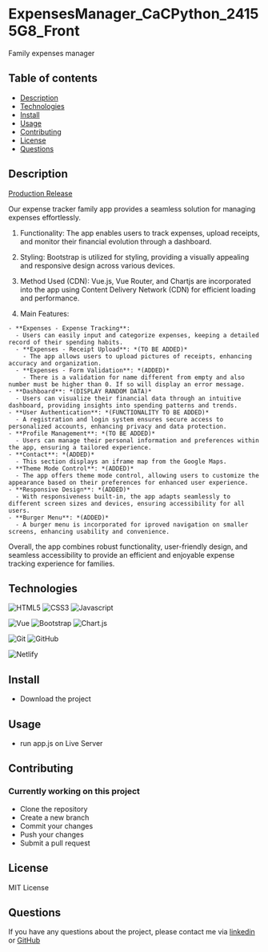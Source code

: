 # ExpensesManager_CaCPython_24155G8_Front

Family expenses manager

## Table of contents
- [Description](#description)
- [Technologies](#technologies)
- [Install](#install)
- [Usage](#usage)
- [Contributing](#contributing)
- [License](#license)
- [Questions](#questions)

## Description

[Production Release](https://expensesmanagercacpython24155g8front.netlify.app/)

Our expense tracker family app provides a seamless solution for managing expenses effortlessly.

  1. Functionality: The app enables users to track expenses, upload receipts, and monitor their financial evolution through a dashboard.

  2. Styling: Bootstrap is utilized for styling, providing a visually appealing and responsive design across various devices.

  3. Method Used (CDN): Vue.js, Vue Router, and Chartjs are incorporated into the app using Content Delivery Network (CDN) for efficient loading and performance.

  4. Main Features:
  
    - **Expenses - Expense Tracking**: 
      - Users can easily input and categorize expenses, keeping a detailed record of their spending habits.
      - **Expenses - Receipt Upload**: *(TO BE ADDED)*
        - The app allows users to upload pictures of receipts, enhancing accuracy and organization.
      - **Expenses - Form Validation**: *(ADDED)*
        - There is a validation for name different from empty and also number must be higher than 0. If so will display an error message.
    - **Dashboard**: *(DISPLAY RANDOM DATA)*
      - Users can visualize their financial data through an intuitive dashboard, providing insights into spending patterns and trends.
    - **User Authentication**: *(FUNCTIONALITY TO BE ADDED)*
      - A registration and login system ensures secure access to personalized accounts, enhancing privacy and data protection.
    - **Profile Management**: *(TO BE ADDED)*
      - Users can manage their personal information and preferences within the app, ensuring a tailored experience.
    - **Contact**: *(ADDED)*
      - This section displays an iframe map from the Google Maps.
    - **Theme Mode Control**: *(ADDED)*
      - The app offers theme mode control, allowing users to customize the appearance based on their preferences for enhanced user experience.
    - **Responsive Design**: *(ADDED)*
      - With responsiveness built-in, the app adapts seamlessly to different screen sizes and devices, ensuring accessibility for all users.
    - **Burger Menu**: *(ADDED)*
      - A burger menu is incorporated for iproved navigation on smaller screens, enhancing usability and convenience. 

Overall, the app combines robust functionality, user-friendly design, and seamless accessibility to provide an efficient and enjoyable expense tracking experience for families.

## Technologies

![HTML5](https://img.shields.io/badge/HTML5-E34F26?style=for-the-badge&logo=html5&logoColor=E34F26&labelColor=101010&color=E34F26)
![CSS3](https://img.shields.io/badge/CSS3-1572B6?style=for-the-badge&logo=css3&logoColor=1572B6&labelColor=101010)
![Javascript](https://img.shields.io/badge/JavaScript-F7DF1E?style=for-the-badge&logo=javascript&logoColor=F7DF1E&labelColor=101010)

![Vue](https://img.shields.io/badge/Vue-4FC08D?style=for-the-badge&logo=vuedotjs&logoColor=4FC08D&labelColor=101010)
![Bootstrap](https://img.shields.io/badge/Bootstrap-7952B3?style=for-the-badge&logo=bootstrap&logoColor=7952B3&labelColor=101010)
![Chart.js](https://img.shields.io/badge/Chart.js-FF6384?style=for-the-badge&logo=Chart.js&logoColor=FF6384&labelColor=101010)

![Git](https://img.shields.io/badge/Git-F05032?style=for-the-badge&logo=Git&logoColor=F05032&labelColor=101010)
![GitHub](https://img.shields.io/badge/GitHub-181717?style=for-the-badge&logo=GitHub&logoColor=white&labelColor=101010)

![Netlify](https://img.shields.io/badge/Netlify-00C7B7?style=for-the-badge&logo=Netlify&logoColor=00C7B7&labelColor=101010)

## Install
- Download the project

## Usage
- run app.js on Live Server 
 
## Contributing
### Currently working on this project
- Clone the repository
- Create a new branch
- Commit your changes
- Push your changes
- Submit a pull request
<!-- ### Future working strategy
- Fork the repository
- Create a new branch
- Commit your changes
- Push to your fork
- Submit a pull request -->
## License
MIT License
## Questions
If you have any questions about the project, please contact me via [linkedin](https://www.linkedin.com/in/sergio-martinez-cuesta/) or [GitHub](https://github.com/Ssergiomc)